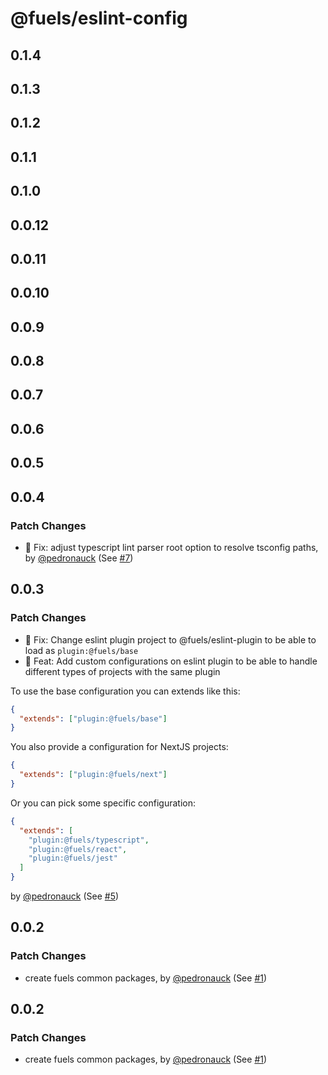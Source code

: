 # @fuels/eslint-config

## 0.1.4

## 0.1.3

## 0.1.2

## 0.1.1

## 0.1.0

## 0.0.12

## 0.0.11

## 0.0.10

## 0.0.9

## 0.0.8

## 0.0.7

## 0.0.6

## 0.0.5

## 0.0.4

### Patch Changes

- 🐞 Fix: adjust typescript lint parser root option to resolve tsconfig paths, by [@pedronauck](https://github.com/pedronauck) (See [#7](https://github.com/FuelLabs/fuels-npm-packs/pull/7))

## 0.0.3

### Patch Changes

- 🐞 Fix: Change eslint plugin project to @fuels/eslint-plugin to be able to load as `plugin:@fuels/base`
- 🚀 Feat: Add custom configurations on eslint plugin to be able to handle different types of projects with the same plugin

To use the base configuration you can extends like this:

```json
{
  "extends": ["plugin:@fuels/base"]
}
```

You also provide a configuration for NextJS projects:

```json
{
  "extends": ["plugin:@fuels/next"]
}
```

Or you can pick some specific configuration:

```json
{
  "extends": [
    "plugin:@fuels/typescript",
    "plugin:@fuels/react",
    "plugin:@fuels/jest"
  ]
}
```

by [@pedronauck](https://github.com/pedronauck) (See [#5](https://github.com/FuelLabs/fuels-npm-packs/pull/5))

## 0.0.2

### Patch Changes

- create fuels common packages, by [@pedronauck](https://github.com/pedronauck) (See [#1](https://github.com/FuelLabs/fuels-npm-packs/pull/1))

## 0.0.2

### Patch Changes

- create fuels common packages, by [@pedronauck](https://github.com/pedronauck) (See [#1](https://github.com/FuelLabs/fuels-npm-packs/pull/1))

